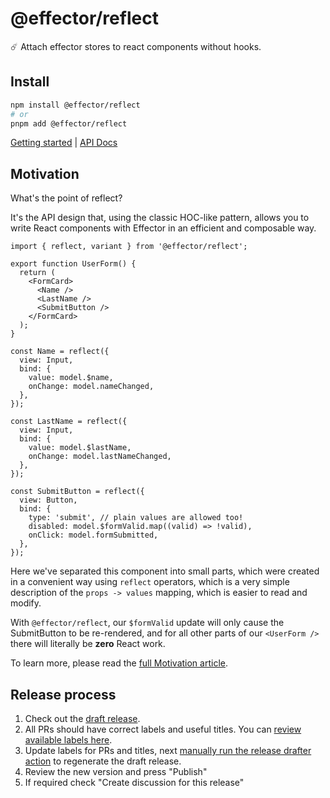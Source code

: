 # @effector/reflect

☄️ Attach effector stores to react components without hooks.

## Install

```sh
npm install @effector/reflect
# or
pnpm add @effector/reflect
```

[Getting started](https://reflect.effector.dev/learn/installation) | [API Docs](https://reflect.effector.dev/docs)

## Motivation

What's the point of reflect?

It's the API design that, using the classic HOC-like pattern, allows you to write React components with Effector in an efficient and composable way.

```tsx
import { reflect, variant } from '@effector/reflect';

export function UserForm() {
  return (
    <FormCard>
      <Name />
      <LastName />
      <SubmitButton />
    </FormCard>
  );
}

const Name = reflect({
  view: Input,
  bind: {
    value: model.$name,
    onChange: model.nameChanged,
  },
});

const LastName = reflect({
  view: Input,
  bind: {
    value: model.$lastName,
    onChange: model.lastNameChanged,
  },
});

const SubmitButton = reflect({
  view: Button,
  bind: {
    type: 'submit', // plain values are allowed too!
    disabled: model.$formValid.map((valid) => !valid),
    onClick: model.formSubmitted,
  },
});
```

Here we've separated this component into small parts, which were created in a convenient way using `reflect` operators, which is a very simple description of the `props -> values` mapping, which is easier to read and modify.

With `@effector/reflect`, our `$formValid` update will only cause the SubmitButton to be re-rendered, and for all other parts of our `<UserForm />` there will literally be **zero** React work.

To learn more, please read the [full Motivation article](https://reflect.effector.dev/learn/motivation).

## Release process

1. Check out the [draft release](https://github.com/effector/reflect/releases).
1. All PRs should have correct labels and useful titles. You can [review available labels here](https://github.com/effector/reflect/blob/master/.github/release-drafter.yml).
1. Update labels for PRs and titles, next [manually run the release drafter action](https://github.com/effector/reflect/actions/workflows/release-drafter.yml) to regenerate the draft release.
1. Review the new version and press "Publish"
1. If required check "Create discussion for this release"
